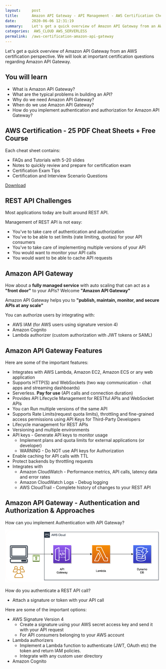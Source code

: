 ```yaml
---
layout:     post
title:      Amazon API Gateway - API Management - AWS Certification Cheat Sheet
date:       2020-06-06 12:31:19
summary:    Let's get a quick overview of Amazon API Gateway from an AWS certification perspective. We will look at important certification questions regarding Amazon API Gateway. 
categories:  AWS_CLOUD AWS_SERVERLESS
permalink:  /aws-certification-amazon-api-gateway
---
```


Let's get a quick overview of Amazon API Gateway from an AWS certification perspective. We will look at important certification questions regarding Amazon API Gateway.

## You will learn
- What is Amazon API Gateway?
- What are the typical problems in building an API?
- Why do we need Amazon API Gateway?
- When do we use Amazon API Gateway?
- How do you implement authentication and authorization for Amazon API Gateway?

## AWS Certification - 25 PDF Cheat Sheets + Free Course

Each cheat sheet contains:
- FAQs and Tutorials with 5-20 slides
- Notes to quickly review and prepare for certification exam
- Certification Exam Tips
- Certification and Interview Scenario Questions

<div>
 <a href="https://links.in28minutes.com/cloud-in28minutes-teachable-free-link" target="_blank" class="button instagram">Download</a>
</div>


## REST API Challenges

Most applications today are built around REST API.

Management of REST API is not easy:
- You've to take care of authentication and authorization
- You've to be able to set limits (rate limiting, quotas) for your API consumers
- You've to take care of implementing multiple versions of your API
- You would want to monitor your API calls
- You would want to be able to cache API requests

## Amazon API Gateway

How about a **fully managed service** with auto scaling that can act as a **"front door"** to your APIs? Welcome **"Amazon API Gateway"**

Amazon API Gateway helps you to **"publish, maintain, monitor, and secure APIs at any scale"**

You can authorize users by integrating with:
- AWS IAM (for AWS users using signature version 4)
- Amazon Cognito
- Lambda authorizer (custom authorization with JWT tokens or SAML)


## Amazon API Gateway Features

Here are some of the important features:
- Integrates with AWS Lambda, Amazon EC2, Amazon ECS or any web application
- Supports HTTP(S) and WebSockets (two way communication - chat apps and streaming dashboards)
- Serverless. **Pay for use** (API calls and connection duration)
- Provides API Lifecycle Management for RESTful APIs and WebSocket APIs
- You can Run multiple versions of the same API
- Supports Rate Limits(request quota limits), throttling and fine-grained access permissions using API Keys for Third-Party Developers
- Lifecycle management for REST APIs 
- Versioning and multiple environments
- API keys - Generate API keys to monitor usage
	- Implement plans and quota limits for external applications (or developer)
	- WARNING - Do NOT use API keys for Authorization
- Enable caching for API calls with TTL
- Protect backends by throttling requests
- Integrates with 
	- Amazon CloudWatch - Performance metrics, API calls, latency data and error rates
	- Amazon CloudWatch Logs - Debug logging
	- AWS CloudTrail - Complete history of changes to your REST API

## Amazon API Gateway - Authentication and Authorization & Approaches

How can you implement Authentication with API Gateway?

![](/images/aws/03-serverless/04-Request-With-SecurityToken.png)

How do you authenticate a REST API call?
- Attach a signature or token with your API call


Here are some of the important options:
- AWS Signature Version 4
	- Create a signature using your AWS secret access key and send it with your API request
	- For API consumers belonging to your AWS account
- Lambda authorizers
	- Implement a Lambda function to authenticate (JWT, OAuth etc) the token and return IAM policies. 
	- Integrate with any custom user directory
- Amazon Cognito
